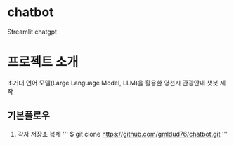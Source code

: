 # chatbot
Streamlit chatgpt 

# 프로젝트 소개 
초거대 언어 모델(Large Language Model, LLM)을 활용한 영천시 관광안내 챗봇 제작

## 기본플로우
1. 각자 저장소 복제
   '''
   $ git clone https://github.com/gmldud76/chatbot.git
   '''
